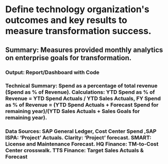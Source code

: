 # Define technology organization's outcomes and key results to measure transformation success.
## Summary: Measures provided monthly analytics on enterprise goals for transformation.    
### Output: Report/Dashboard with Code 
### Technical Summary: Spend as a percentage of total revenue (Spend as % of Revenue). Calculations: YTD Spend as % of Revenue = YTD Spend Actuals / YTD Sales Actuals, FY Spend as % of Revenue = (YTD Spend Actuals + Forecast Spend for remaining year)/(YTD Sales Actuals + Sales Goals for remaining year).  
###   Data Sources: SAP General Ledger, Cost Center Spend ,SAP ISPA: ‘Project’ Actuals. Clarity: ‘Project’ forecast. SMART: License and Maintenance Forecast. HQ Finance: TM-to-Cost Center crosswalk. TTS Finance: Target Sales Actuals & Forecast


